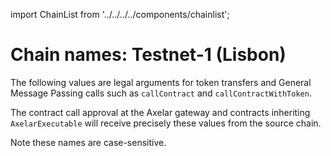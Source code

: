import ChainList from '../../../../components/chainlist';

# Chain names: Testnet-1 (Lisbon)

The following values are legal arguments for token transfers and General Message Passing calls such as `callContract` and `callContractWithToken`.

The contract call approval at the Axelar gateway and contracts inheriting `AxelarExecutable` will receive precisely these values from the source chain.

Note these names are case-sensitive.

<ChainList environment="testnet" />